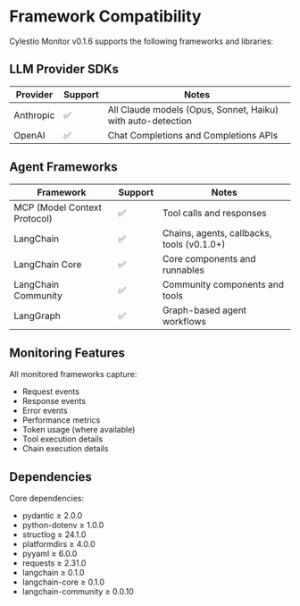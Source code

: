 # Framework Compatibility

Cylestio Monitor v0.1.6 supports the following frameworks and libraries:

## LLM Provider SDKs

| Provider | Support | Notes |
|----------|---------|-------|
| Anthropic | ✅ | All Claude models (Opus, Sonnet, Haiku) with auto-detection |
| OpenAI | ✅ | Chat Completions and Completions APIs |

## Agent Frameworks

| Framework | Support | Notes |
|-----------|---------|-------|
| MCP (Model Context Protocol) | ✅ | Tool calls and responses |
| LangChain | ✅ | Chains, agents, callbacks, tools (v0.1.0+) |
| LangChain Core | ✅ | Core components and runnables |
| LangChain Community | ✅ | Community components and tools |
| LangGraph | ✅ | Graph-based agent workflows |

## Monitoring Features

All monitored frameworks capture:
- Request events
- Response events
- Error events
- Performance metrics
- Token usage (where available)
- Tool execution details
- Chain execution details

## Dependencies

Core dependencies:
- pydantic ≥ 2.0.0
- python-dotenv ≥ 1.0.0
- structlog ≥ 24.1.0
- platformdirs ≥ 4.0.0
- pyyaml ≥ 6.0.0
- requests ≥ 2.31.0
- langchain ≥ 0.1.0
- langchain-core ≥ 0.1.0
- langchain-community ≥ 0.0.10